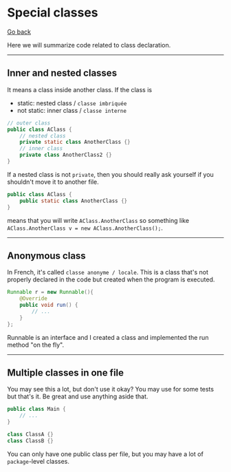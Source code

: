 # Special classes

[Go back](..)

Here we will summarize code related to class
declaration.

<hr class="sr">

## Inner and nested classes

It means a class inside another class. If the class is

* static: nested class /  ``classe imbriquée``
* not static: inner class /  ``classe interne``

```java
// outer class
public class AClass {
    // nested class
    private static class AnotherClass {}
    // inner class
    private class AnotherClass2 {}
}
```

If a nested class is not ``private``, then you should
really ask yourself if you shouldn't move it to
another file.

```java
public class AClass {
    public static class AnotherClass {}
}
```

means that you will write ``AClass.AnotherClass``
so something like ``AClass.AnotherClass v = new AClass.AnotherClass();``.

<hr class="sl">

## Anonymous class

In French, it's called ``classe anonyme / locale``.
This is a class that's not properly declared in the code
but created when the program is executed.

```java
Runnable r = new Runnable(){
    @Override
    public void run() {
        // ...
    }
};
```

Runnable is an interface and I created a class and
implemented the run method "on the fly".

<hr class="sr">

## Multiple classes in one file

You may see this a lot, but don't use it okay? You
may use for some tests but that's it. Be great and
use anything aside that.

```java
public class Main {
    // ...
}

class ClassA {}
class ClassB {}
```

You can only have one public class per file, but you
may have a lot of ``package``-level classes.